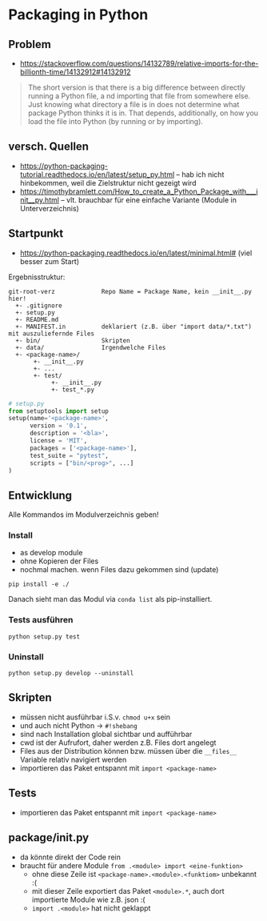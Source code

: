 # Packaging in Python


## Problem

- https://stackoverflow.com/questions/14132789/relative-imports-for-the-billionth-time/14132912#14132912

> The short version is that there is a big difference between directly running a Python file, a
nd importing that file from somewhere else. Just knowing what directory a file is in does not 
determine what package Python thinks it is in. That depends, additionally, on how you load the file 
into Python (by running or by importing).

## versch. Quellen

- https://python-packaging-tutorial.readthedocs.io/en/latest/setup_py.html – hab ich nicht hinbekommen, weil die Zielstruktur nicht gezeigt wird
- https://timothybramlett.com/How_to_create_a_Python_Package_with___init__py.html – vlt. brauchbar für eine einfache Variante (Module in Unterverzeichnis)

## Startpunkt

- https://python-packaging.readthedocs.io/en/latest/minimal.html# (viel besser zum Start)

Ergebnisstruktur:
```
git-root-verz             Repo Name = Package Name, kein __init__.py hier!
  +- .gitignore
  +- setup.py
  +- README.md
  +- MANIFEST.in          deklariert (z.B. über "import data/*.txt") mit auszuliefernde Files
  +- bin/                 Skripten
  +- data/                Irgendwelche Files
  +- <package-name>/
       +- __init__.py
       +- ...
       +- test/
            +- __init__.py
            +- test_*.py
```

```python
# setup.py
from setuptools import setup
setup(name='<package-name>',
      version = '0.1',
      description = '<bla>',
      license = 'MIT',
      packages = ['<package-name>'],
      test_suite = "pytest",
      scripts = ["bin/<prog>", ...]
)
```

## Entwicklung

Alle Kommandos im Modulverzeichnis geben!

### Install
- as develop module
- ohne Kopieren der Files
- nochmal machen. wenn Files dazu gekommen sind (update)

```shell script
pip install -e ./
```

Danach sieht man das Modul via `conda list` als pip-installiert.


### Tests ausführen
```shell script
python setup.py test
```

### Uninstall
```shell script
python setup.py develop --uninstall
```

## Skripten

- müssen nicht ausführbar i.S.v. `chmod u+x` sein 
- und auch nicht Python -> `#!shebang`
- sind nach Installation global sichtbar und aufführbar
- cwd ist der Aufrufort, daher werden z.B. Files dort angelegt
- Files aus der Distribution können bzw. müssen  über die `__files__` Variable relativ navigiert werden
- importieren das Paket entspannt mit `import <package-name>`

## Tests

- importieren das Paket entspannt mit `import <package-name>`

## package/__init__.py

- da könnte direkt der Code rein
- braucht für andere Module `from .<module> import <eine-funktion>`
  - ohne diese Zeile ist `<package-name>.<module>.<funktiom>` unbekannt :(
  - mit dieser Zeile exportiert das Paket `<module>.*`, auch dort importierte Module wie z.B. json :(
  - `import .<module>` hat nicht geklappt

